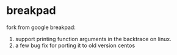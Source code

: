 breakpad
========

fork from google breakpad:

1. support printing function arguments in the backtrace on linux.
2. a few bug fix for porting it to old version centos
